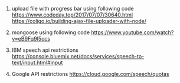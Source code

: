 1.  upload file with progress bar using following code
https://www.codeday.top/2017/07/07/30640.html
https://coligo.io/building-ajax-file-uploader-with-node/

2.  mongoose using following code
https://www.youtube.com/watch?v=eB9Fq9I5ocs

3.  IBM speech api restrictions
https://console.bluemix.net/docs/services/speech-to-text/input.html#input

4.  Google API restrictions
https://cloud.google.com/speech/quotas
